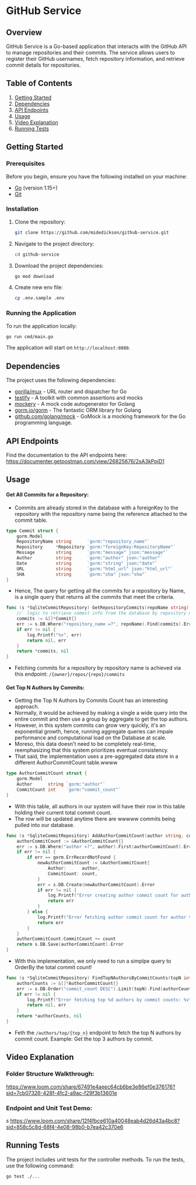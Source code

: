 # GitHub Service

## Overview

GitHub Service is a Go-based application that interacts with the GitHub API to manage repositories and their commits. The service allows users to register their GitHub usernames, fetch repository information, and retrieve commit details for repositories.

## Table of Contents

1. [Getting Started](#getting-started)
2. [Dependencies](#dependencies)
3. [API Endpoints](#api-endpoints)
4. [Usage](#usage)
5. [Video Explanation](#video-example)
6. [Running Tests](#running-tests)

## Getting Started

### Prerequisites

Before you begin, ensure you have the following installed on your machine:

- [Go](https://golang.org/doc/install) (version 1.15+)
- [Git](https://git-scm.com/book/en/v2/Getting-Started-Installing-Git)

### Installation

1. Clone the repository:

   ```sh
   git clone https://github.com/midedickson/github-service.git
   ```

2. Navigate to the project directory:

   ```sh
   cd github-service
   ```

3. Download the project dependencies:

   ```sh
   go mod download
   ```

4. Create new env file:
   ```sh
   cp .env.sample .env
   ```

### Running the Application

To run the application locally:

```sh
go run cmd/main.go
```

The application will start on `http://localhost:8080`.

## Dependencies

The project uses the following dependencies:

- [gorilla/mux](https://github.com/gorilla/mux) - URL router and dispatcher for Go
- [testify](https://github.com/stretchr/testify) - A toolkit with common assertions and mocks
- [mockery](https://github.com/vektra/mockery) - A mock code autogenerator for Golang
- [gorm.io/gorm](https://gorm.io/) - The fantastic ORM library for Golang
- [github.com/golang/mock](https://github.com/golang/mock) - GoMock is a mocking framework for the Go programming language.

## API Endpoints

Find the documentation to the API endpoints here: https://documenter.getpostman.com/view/26825676/2sA3kPpjD1

## Usage

#### Get All Commits for a Repository:

- Commits are already stored in the database with a foreignKey to the repository with the repository name being the reference attached to the commit table.

```go
type Commit struct {
	gorm.Model
	RepositoryName string      `gorm:"repository_name"`
	Repository     *Repository `gorm:"foreignKey:RepositoryName"`
	Message        string      `gorm:"message" json:"message"`
	Author         string      `gorm:"author" json:"author"`
	Date           string      `gorm:"string" json:"date"`
	URL            string      `gorm:"html_url" json:"html_url"`
	SHA            string      `gorm:"sha" json:"sha"`
}
```

- Hence, The query for getting all the commits for a repository by Name, is a single query that returns all the commits that meet the criteria.

```go
func (s *SqliteCommitRepository) GetRepositoryCommits(repoName string) ([]*Commit, error) {
	//  logic to retrieve commit info from the database by repository name
	commits := &[]*Commit{}
	err := s.DB.Where("repository_name =?", repoName).Find(commits).Error
	if err != nil {
		log.Printf("%v", err)
		return nil, err
	}
	return *commits, nil
}
```

- Fetching commits for a repository by repository name is achieved via this endpoint: `/{owner}/repos/{repo}/commits`

#### Get Top N Authors by Commits:

- Getting the Top N Authors by Commits Count has an interesting approach.
- Normally, it would be achieved by making a single a wide query into the entire commit and then use a group by aggregate to get the top authors.
- However, in this system commits can grow very quickly, it's an exponential growth, hence, running aggregate queries can impale performance and computational load on the Database at scale.
- Moreso, this data doesn't need to be completely real-time, reemphasizing that this system prioritizes eventual consistency.
- That said, the implementation uses a pre-aggregated data store in a different AuthorCommitCount table.wwww

```go
type AuthorCommitCount struct {
	gorm.Model
	Author      string `gorm:"author"`
	CommitCount int    `gorm:"commit_count"`
}
```

- With this table, all authors in our system will have their row in this table holding their current total commit count.
- The row will be updated anytime there are wwwww commits being pulled into our database.

```go
func (s *SqliteCommitRepository) AddAuthorCommitCount(author string, count int) error {
	authorCommitCount := &AuthorCommitCount{}
	err := s.DB.Where("author =?", author).First(authorCommitCount).Error
	if err != nil {
		if err == gorm.ErrRecordNotFound {
			newAuthorCommitCount := &AuthorCommitCount{
				Author:      author,
				CommitCount: count,
			}
			err = s.DB.Create(newAuthorCommitCount).Error
			if err != nil {
				log.Printf("Error creating author commit count for author %s: %v", author, err)
				return err
			}
		} else {
			log.Printf("Error fetching author commit count for author %s: %v", author, err)
			return err
		}
	}
	authorCommitCount.CommitCount += count
	return s.DB.Save(authorCommitCount).Error
}
```

- With this implementation, we only need to run a simplpe query to OrderBy the total commit count!

```go
func (s *SqliteCommitRepository) FindTopNAuthorsByCommitCounts(topN int) ([]*AuthorCommitCount, error) {
	authorCounts := &[]*AuthorCommitCount{}
	err := s.DB.Order("commit_count DESC").Limit(topN).Find(authorCounts).Error
	if err != nil {
		log.Printf("Error fetching top %d authors by commit counts: %v", topN, err)
		return nil, err
	}
	return *authorCounts, nil
}

```

- Feth the `/authors/top/{top_n}` endpoint to fetch the top N authors by commit count.
  Example: Get the top 3 authors by commit.

## Video Explanation

### Folder Structure Walkthrough:

https://www.loom.com/share/67491e4aeec64cb6be3e86ef0e376176?sid=7cb07326-428f-4fc2-a9ac-f29f3b13601e

### Endpoint and Unit Test Demo:

s
https://www.loom.com/share/12f4fbce610a40048eab4d26d43a4bc8?sid=858c5c8d-68f4-4e08-98b0-b7ea42c370e6

## Running Tests

The project includes unit tests for the controller methods. To run the tests, use the following command:

```sh
go test ./...
```

